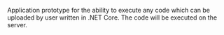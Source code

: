 Application prototype for the ability to execute any code which can be uploaded by user written in .NET Core. The code will be executed on the server.
